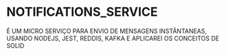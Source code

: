 # NOTIFICATIONS_SERVICE
É UM MICRO SERVIÇO PARA ENVIO DE MENSAGENS INSTÂNTANEAS, USANDO NODEJS, JEST, REDDIS, KAFKA E APLICAREI OS CONCEITOS DE SOLID
